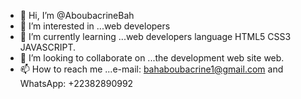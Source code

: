 - 👋 Hi, I’m @AboubacrineBah
- 👀 I’m interested in ...web developers 
- 🌱 I’m currently learning ...web developers language HTML5 CSS3 JAVASCRIPT.
- 💞️ I’m looking to collaborate on ...the development web site web.
- 📫 How to reach me ...e-mail: bahaboubacrine1@gmail.com and WhatsApp: +22382890992

<!---
AboubacrineBah/AboubacrineBah is a ✨ special ✨ repository because its `README.md` (this file) appears on your GitHub profile.
You can click the Preview link to take a look at your changes.
--->
